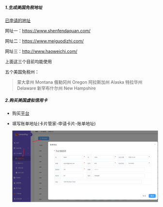 ##### 1.生成美国免税地址

[已申请的地址](openai-Montana.mhtml)

网址一：https://www.shenfendaquan.com/

网址二：https://www.meiguodizhi.com/

网址三：http://www.haoweichi.com/

上面这三个目前均能使用

五个美国免税州：

> 蒙大拿州 Montana
> 俄勒冈州 Oregon
> 阿拉斯加州 Alaska
> 特拉华州 Delaware
> 新罕布什尔州 New Hampshire

##### 2.购买美国虚拟信用卡

- 购买[平台](https://www.limaopay.com/register/#/register?codes=r2pnaEf6)

- 填写账单地址(卡片管家-申请卡片-账单地址)

  ![1699602940061](assets/1699602940061.png)

